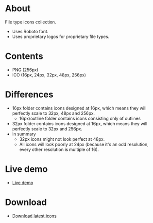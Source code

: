 # About

File type icons collection.

- Uses Roboto font.
- Uses proprietary logos for proprietary file types.

# Contents

- PNG (256px)
- ICO (16px, 24px, 32px, 48px, 256px)

# Differences

- 16px folder contains icons designed at 16px, which means they will perfectly scale to 32px, 48px and 256px.
  - 16px/outline folder contains icons consisting only of outlines
- 32px folder contains icons designed at 16px, which means they will perfectly scale to 32px and 256px.
- In summary
  - 32px icons might not look perfect at 48px.
  - All icons will look poorly at 24px (because it's an odd resolution, every other resolution is multiple of 16).

# Live demo

- [Live demo](https://jesuscc1993.github.io/file-type-icons/demo/)

# Download

- [Download latest icons](https://github.com/jesuscc1993/file-type-icons/archive/refs/heads/gh-pages.zip)
